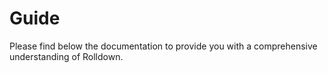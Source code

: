 # Guide

Please find below the documentation to provide you with a comprehensive understanding of Rolldown.
